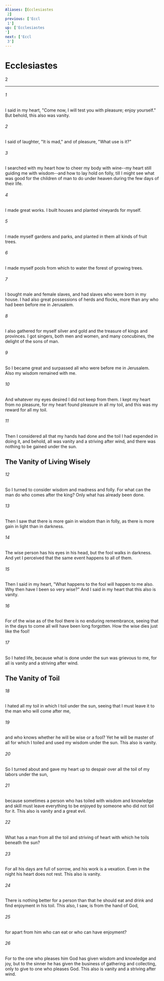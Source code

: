 ```yaml
---
Aliases: [Ecclesiastes 2]
previous: ['Eccl 1']
up: ['Ecclesiastes']
next: ['Eccl 3']
---
```

# Ecclesiastes 2

***
 

###### 1 
I said in my heart, "Come now, I will test you with pleasure; enjoy yourself." But behold, this also was vanity.  

###### 2 
I said of laughter, "It is mad," and of pleasure, "What use is it?"  

###### 3 
I searched with my heart how to cheer my body with wine--my heart still guiding me with wisdom--and how to lay hold on folly, till I might see what was good for the children of man to do under heaven during the few days of their life.  

###### 4 
I made great works. I built houses and planted vineyards for myself.  

###### 5 
I made myself gardens and parks, and planted in them all kinds of fruit trees.  

###### 6 
I made myself pools from which to water the forest of growing trees.  

###### 7 
I bought male and female slaves, and had slaves who were born in my house. I had also great possessions of herds and flocks, more than any who had been before me in Jerusalem.  

###### 8 
I also gathered for myself silver and gold and the treasure of kings and provinces. I got singers, both men and women, and many concubines, the delight of the sons of man.  

###### 9 
So I became great and surpassed all who were before me in Jerusalem. Also my wisdom remained with me.  

###### 10 
And whatever my eyes desired I did not keep from them. I kept my heart from no pleasure, for my heart found pleasure in all my toil, and this was my reward for all my toil.  

###### 11 
Then I considered all that my hands had done and the toil I had expended in doing it, and behold, all was vanity and a striving after wind, and there was nothing to be gained under the sun.  ## The Vanity of Living Wisely  

###### 12 
So I turned to consider wisdom and madness and folly. For what can the man do who comes after the king? Only what has already been done.  

###### 13 
Then I saw that there is more gain in wisdom than in folly, as there is more gain in light than in darkness.  

###### 14 
The wise person has his eyes in his head, but the fool walks in darkness. And yet I perceived that the same event happens to all of them.  

###### 15 
Then I said in my heart, "What happens to the fool will happen to me also. Why then have I been so very wise?" And I said in my heart that this also is vanity.  

###### 16 
For of the wise as of the fool there is no enduring remembrance, seeing that in the days to come all will have been long forgotten. How the wise dies just like the fool!  

###### 17 
So I hated life, because what is done under the sun was grievous to me, for all is vanity and a striving after wind.  ## The Vanity of Toil  

###### 18 
I hated all my toil in which I toil under the sun, seeing that I must leave it to the man who will come after me,  

###### 19 
and who knows whether he will be wise or a fool? Yet he will be master of all for which I toiled and used my wisdom under the sun. This also is vanity.  

###### 20 
So I turned about and gave my heart up to despair over all the toil of my labors under the sun,  

###### 21 
because sometimes a person who has toiled with wisdom and knowledge and skill must leave everything to be enjoyed by someone who did not toil for it. This also is vanity and a great evil.  

###### 22 
What has a man from all the toil and striving of heart with which he toils beneath the sun?  

###### 23 
For all his days are full of sorrow, and his work is a vexation. Even in the night his heart does not rest. This also is vanity.  

###### 24 
There is nothing better for a person than that he should eat and drink and find enjoyment in his toil. This also, I saw, is from the hand of God,  

###### 25 
for apart from him who can eat or who can have enjoyment?  

###### 26 
For to the one who pleases him God has given wisdom and knowledge and joy, but to the sinner he has given the business of gathering and collecting, only to give to one who pleases God. This also is vanity and a striving after wind.
